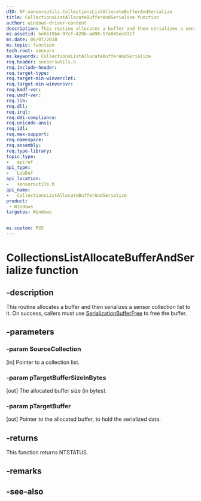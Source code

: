 ```yaml
---
UID: NF:sensorsutils.CollectionsListAllocateBufferAndSerialize
title: CollectionsListAllocateBufferAndSerialize function
author: windows-driver-content
description: This routine allocates a buffer and then serializes a sensor collection list to it.
ms.assetid: be6b18b4-97cf-4206-ad98-57a045ecd11f
ms.date: 08/07/2018
ms.topic: function
tech.root: sensors
ms.keywords: CollectionsListAllocateBufferAndSerialize
req.header: sensorsutils.h
req.include-header:
req.target-type:
req.target-min-winverclnt:
req.target-min-winversvr:
req.kmdf-ver:
req.umdf-ver:
req.lib:
req.dll:
req.irql: 
req.ddi-compliance:
req.unicode-ansi:
req.idl:
req.max-support:
req.namespace:
req.assembly:
req.type-library: 
topic_type: 
-	apiref
api_type: 
-	LibDef
api_location: 
-	sensorsutils.h
api_name: 
-	CollectionsListAllocateBufferAndSerialize
product:
 - Windows
targetos: Windows


ms.custom: RS5
---
```


# CollectionsListAllocateBufferAndSerialize function


## -description

This routine allocates a buffer and then serializes a sensor collection list to it. On success, callers must use [SerializationBufferFree](nf-sensorsutils-serializationbufferfree.md) to free the buffer.


## -parameters

### -param SourceCollection

[in] Pointer to a collection list.

### -param pTargetBufferSizeInBytes

[out] The allocated buffer size (in bytes).

### -param pTargetBuffer

[out] Pointer to the allocated buffer, to hold the serialized data.

## -returns

This function returns NTSTATUS.

## -remarks

## -see-also
